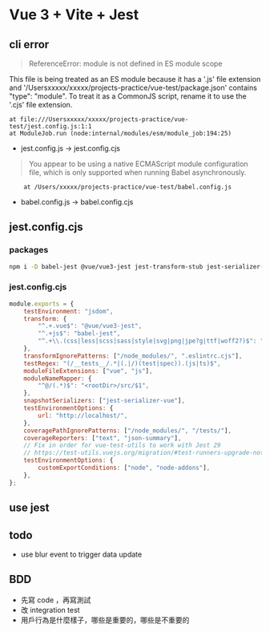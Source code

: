 # Vue 3 + Vite + Jest

## cli error

> ReferenceError: module is not defined in ES module scope

This file is being treated as an ES module because it has a '.js' file extension and '/Usersxxxxx/xxxxx/projects-practice/vue-test/package.json' contains "type": "module". To treat it as a CommonJS script, rename it to use the '.cjs' file extension.

    at file:///Usersxxxxx/xxxxx/projects-practice/vue-test/jest.config.js:1:1
    at ModuleJob.run (node:internal/modules/esm/module_job:194:25)

* jest.config.js → jest.config.cjs

> You appear to be using a native ECMAScript module configuration file, which is only supported when running Babel asynchronously.

        at /Users/xxxxx/projects-practice/vue-test/babel.config.js

* babel.config.js → babel.config.cjs

## jest.config.cjs

### packages

```bash
npm i -D babel-jest @vue/vue3-jest jest-transform-stub jest-serializer-vue
```

### jest.config.cjs

```js
module.exports = {
    testEnvironment: "jsdom",
    transform: {
        "^.+.vue$": "@vue/vue3-jest",
        "^.+js$": "babel-jest",
        "^.+\\.(css|less|scss|sass|style|svg|png|jpe?g|ttf|woff2?)$": "jest-transform-stub",
    },
    transformIgnorePatterns: ["/node_modules/", ".eslintrc.cjs"],
    testRegex: "(/__tests__/.*|(.|/)(test|spec)).(js|ts)$",
    moduleFileExtensions: ["vue", "js"],
    moduleNameMapper: {
        "^@/(.*)$": "<rootDir>/src/$1",
    },
    snapshotSerializers: ["jest-serializer-vue"],
    testEnvironmentOptions: {
        url: "http://localhost/",
    },
    coveragePathIgnorePatterns: ["/node_modules/", "/tests/"],
    coverageReporters: ["text", "json-summary"],
    // Fix in order for vue-test-utils to work with Jest 29
    // https://test-utils.vuejs.org/migration/#test-runners-upgrade-notes
    testEnvironmentOptions: {
        customExportConditions: ["node", "node-addons"],
    },
};
```

## use jest

## todo

* use blur event to trigger data update

## BDD

* 先寫 code ，再寫測試
* 改 integration test
* 用戶行為是什麼樣子，哪些是重要的，哪些是不重要的
